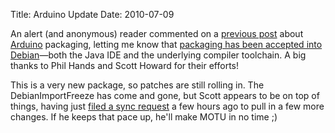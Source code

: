 Title: Arduino Update
Date: 2010-07-09

An alert (and anonymous) reader commented on a [previous post][1] about
[Arduino][2] packaging, letting me know that [packaging has been accepted into
Debian][3]—both the Java IDE and the underlying compiler toolchain. A big
thanks to Phil Hands and Scott Howard for their efforts!

This is a very new package, so patches are still rolling in. The
DebianImportFreeze has come and gone, but Scott appears to be on top of
things, having just [filed a sync request][4] a few hours ago to pull in a few
more changes. If he keeps that pace up, he'll make MOTU in no time ;)

   [1]: //www.pwnguin.net/why-isnt-arduino-in-debian-ubuntu.html

   [2]: http://arduino.cc

   [3]: http://bugs.debian.org/cgi-bin/bugreport.cgi?bug=577249

   [4]: https://bugs.launchpad.net/ubuntu/+source/arduino/+bug/603357


